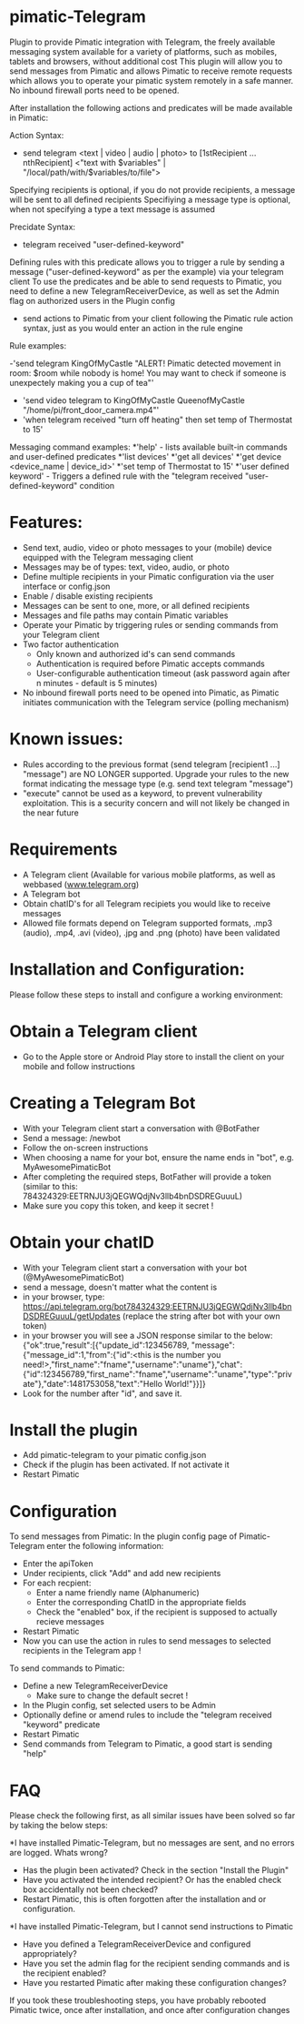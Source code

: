 pimatic-Telegram
=======================

Plugin to provide Pimatic integration with Telegram, the freely available messaging system available for a variety of platforms, such as mobiles, tablets and browsers, without additional cost
This plugin will allow you to send messages from Pimatic and allows Pimatic to receive remote requests which allows you to operate your pimatic system remotely in a safe manner. No inbound firewall ports need to be opened.

After installation the following actions and predicates will be made available in Pimatic:

Action Syntax: 

- send telegram <text | video | audio | photo> to [1stRecipient ... nthRecipient] <"text with $variables"  | "/local/path/with/$variables/to/file">

Specifying recipients is optional, if you do not provide recipients, a message will be sent to all defined recipients
Specifiying a message type is optional, when not specifying a type a text message is assumed

Precidate Syntax:

- telegram received "user-defined-keyword"

Defining rules with this predicate allows you to trigger a rule by sending a message ("user-defined-keyword" as per the example) via your telegram client
To use the predicates and be able to send requests to Pimatic, you need to define a new TelegramReceiverDevice, as well as set the Admin flag on authorized users in the Plugin config

- send actions to Pimatic from your client following the Pimatic rule action syntax, just as you would enter an action in the rule engine

Rule examples:

 -'send telegram KingOfMyCastle "ALERT! Pimatic detected movement in room: $room while nobody is home! You may want to check if someone is unexpectely making you a cup of tea"'
- 'send video telegram to KingOfMyCastle QueenofMyCastle "/home/pi/front_door_camera.mp4"'
- 'when telegram received "turn off heating" then set temp of Thermostat to 15'

Messaging command examples:
*'help' - lists available built-in commands and user-defined predicates
*'list devices'
*'get all devices'
*'get device <device_name | device_id>'
*'set temp of Thermostat to 15'
*'user defined keyword' - Triggers a defined rule with the "telegram received "user-defined-keyword" condition

Features:
========================
- Send text, audio, video or photo messages to your (mobile) device equipped with the Telegram messaging client
- Messages may be of types: text, video, audio, or photo 
- Define multiple recipients in your Pimatic configuration via the user interface or config.json
- Enable / disable existing recipients
- Messages can be sent to one, more, or all defined recipients
- Messages and file paths may contain Pimatic variables
- Operate your Pimatic by triggering rules or sending commands from your Telegram client
- Two factor authentication
  - Only known and authorized id's can send commands
  - Authentication is required before Pimatic accepts commands
  - User-configurable authentication timeout (ask password again after n minutes - default is 5 minutes)
- No inbound firewall ports need to be opened into Pimatic, as Pimatic initiates communication with the Telegram service (polling mechanism)


Known issues:
========================
- Rules according to the previous format (send telegram [recipient1 ...] "message") are NO LONGER supported. Upgrade your rules to the new format indicating the message type (e.g. send text telegram "message")
- "execute" cannot be used as a keyword, to prevent vulnerability exploitation. This is a security concern and will not likely be changed in the near future

Requirements
========================
- A Telegram client (Available for various mobile platforms, as well as webbased (www.telegram.org)
- A Telegram bot
- Obtain chatID's for all Telegram recipiets you would like to receive messages
- Allowed file formats depend on Telegram supported formats, .mp3 (audio), .mp4, .avi (video), .jpg and .png (photo) have been validated

Installation and Configuration:
========================
Please follow these steps to install and configure a working environment:

Obtain a Telegram client
=========================
- Go to the Apple store or Android Play store to install the client on your mobile and follow instructions

Creating a Telegram Bot
=========================
- With your Telegram client start a conversation with @BotFather
- Send a message: /newbot
- Follow the on-screen instructions
- When choosing a name for your bot, ensure the name ends in "bot", e.g. MyAwesomePimaticBot
- After completing the required steps, BotFather will provide a token (similar to this: 784324329:EETRNJU3jQEGWQdjNv3llb4bnDSDREGuuuL)
- Make sure you copy this token, and keep it secret !

Obtain your chatID
========================
- With your Telegram client start a conversation with your bot (@MyAwesomePimaticBot)
- send a message, doesn't matter what the content is
- in your browser, type: https://api.telegram.org/bot784324329:EETRNJU3jQEGWQdjNv3llb4bnDSDREGuuuL/getUpdates (replace the string after bot with your own token)
- in your browser you will see a JSON response similar to the below:
{"ok":true,"result":[{"update_id":123456789,
"message":{"message_id":1,"from":{"id":<this is the number you need!>,"first_name":"fname","username":"uname"},"chat":{"id":123456789,"first_name":"fname","username":"uname","type":"private"},"date":1481753058,"text":"Hello World!"}}]}
- Look for the number after "id", and save it.

Install the plugin
=======================
- Add pimatic-telegram to your pimatic config.json
- Check if the plugin has been activated. If not activate it
- Restart Pimatic

Configuration
=======================
To send messages from Pimatic:
In the plugin config page of Pimatic-Telegram enter the following information:
  - Enter the apiToken
  - Under recipients, click "Add" and add new recipients
   - For each recpient:
      - Enter a name friendly name (Alphanumeric)
      - Enter the corresponding ChatID in the appropriate fields
      - Check the "enabled" box, if the recipient is supposed to actually recieve messages
- Restart Pimatic
- Now you can use the action in rules to send messages to selected recipients in the Telegram app !

To send commands to Pimatic:
  - Define a new TelegramReceiverDevice
    - Make sure to change the default secret !
  - In the Plugin config, set selected users to be Admin
  - Optionally define or amend rules to include the "telegram received "keyword" predicate
  - Restart Pimatic
  - Send commands from Telegram to Pimatic, a good start is sending "help"

FAQ
======================
Please check the following first, as all similar issues have been solved so far by taking the below steps:

*I have installed Pimatic-Telegram, but no messages are sent, and no errors are logged. Whats wrong?

- Has the plugin been activated? Check in the section "Install the Plugin"
- Have you activated the intended recipient? Or has the enabled check box accidentally not been checked?
- Restart Pimatic, this is often forgotten after the installation and or configuration. 

*I have installed Pimatic-Telegram, but I cannot send instructions to Pimatic

- Have you defined a TelegramReceiverDevice and configured appropriately?
- Have you set the admin flag for the recipient sending commands and is the recipient enabled?
- Have you restarted Pimatic after making these configuration changes?

If you took these troubleshooting steps, you have probably rebooted Pimatic twice, once after installation, and once after configuration changes
